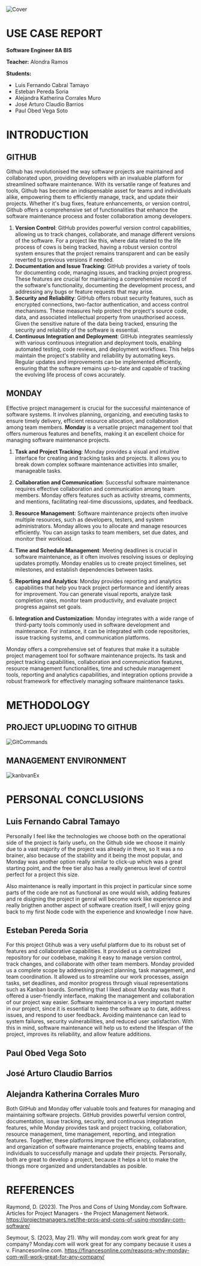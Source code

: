 ![Cover](cover.png)
# USE CASE REPORT
**Software Engineer 8A BIS**

**Teacher:** Alondra Ramos

**Students:**
- Luis Fernando Cabral Tamayo
- Esteban Pereda Soria
- Alejandra Katherina Corrales Muro
- José Arturo Claudio Barrios
- Paul Obed Vega Soto

# INTRODUCTION
## GITHUB
Github has revolutionised the way software projects are maintained and collaborated upon, providing developers with an invaluable platform for streamlined software maintenance. With its versatile range of features and tools, Github has become an indispensable asset for teams and individuals alike, empowering them to efficiently manage, track, and update their projects. Whether it's bug fixes, feature enhancements, or version control, Github offers a comprehensive set of functionalities that enhance the software maintenance process and foster collaboration among developers.
1. **Version Control**:  GitHub provides powerful version control capabilities, allowing us to track changes, collaborate, and manage different versions of the software. For a project like this, where data related to the life process of cows is being tracked, having a robust version control system ensures that the project remains transparent and can be easily reverted to previous versions if needed.
2. **Documentation and Issue Tracking**: GitHub provides a variety of tools for documenting code, managing issues, and tracking project progress. These features are crucial for maintaining a comprehensive record of the software's functionality, documenting the development process, and addressing any bugs or feature requests that may arise.
3. **Security and Reliability**: GitHub offers robust security features, such as encrypted connections, two-factor authentication, and access control mechanisms. These measures help protect the project's source code, data, and associated intellectual property from unauthorised access. Given the sensitive nature of the data being tracked, ensuring the security and reliability of the software is essential.
4. **Continuous Integration and Deployment**: GitHub integrates seamlessly with various continuous integration and deployment tools, enabling automated testing, code reviews, and deployment workflows. This helps maintain the project's stability and reliability by automating keys. Regular updates and improvements can be implemented efficiently, ensuring that the software remains up-to-date and capable of tracking the evolving life process of cows accurately.

## MONDAY
Effective project management is crucial for the successful maintenance of software systems. It involves planning, organizing, and executing tasks to ensure timely delivery, efficient resource allocation, and collaboration among team members. **Monday** is a versatile project management tool that offers numerous features and benefits, making it an excellent choice for managing software maintenance projects.

1. **Task and Project Tracking**: Monday provides a visual and intuitive interface for creating and tracking tasks and projects. It allows you to break down complex software maintenance activities into smaller, manageable tasks.

2. **Collaboration and Communication**: Successful software maintenance requires effective collaboration and communication among team members. Monday offers features such as activity streams, comments, and mentions, facilitating real-time discussions, updates, and feedback.

3. **Resource Management**: Software maintenance projects often involve multiple resources, such as developers, testers, and system administrators. Monday allows you to allocate and manage resources efficiently. You can assign tasks to team members, set due dates, and monitor their workload.

4. **Time and Schedule Management**: Meeting deadlines is crucial in software maintenance, as it often involves resolving issues or deploying updates promptly. Monday enables us to create project timelines, set milestones, and establish dependencies between tasks.

5. **Reporting and Analytics**: Monday provides reporting and analytics capabilities that help you track project performance and identify areas for improvement. You can generate visual reports, analyze task completion rates, monitor team productivity, and evaluate project progress against set goals.

6. **Integration and Customization**: Monday integrates with a wide range of third-party tools commonly used in software development and maintenance. For instance, it can be integrated with code repositories, issue tracking systems, and communication platforms.

Monday offers a comprehensive set of features that make it a suitable project management tool for software maintenance projects. Its task and project tracking capabilities, collaboration and communication features, resource management functionalities, time and schedule management tools, reporting and analytics capabilities, and integration options provide a robust framework for effectively managing software maintenance tasks.


# METHODOLOGY
## PROJECT UPLUODING TO GITHUB
![GitCommands](git%20commands.jpeg)

## MANAGEMENT ENVIRONMENT
![kanbvanEx](kanbvanEx.png)



# PERSONAL CONCLUSIONS


## Luis Fernando Cabral Tamayo

Personally I feel like the technologies we choose both on the operational side of the project is fairly usefu, on the Github side we choose it mainly due to a vast majority of the project was already in there, so It was a no brainer, also because of the stability and it being the most popular, and Monday was another option really similar to click-up which was a great starting point, and the free tier also has a really generous level of control perfect for a project this size.

Also maintenance is really important in this project in particular since some parts of the code are not as functional as one would wish, adding features and re disigning the project in genral will become work like experience and really brigthen another aspect of software creation itself, I will enjoy going back to my first Node code with the experience and knowledge I now have.

## Esteban Pereda Soria
For this project Gtihub was a very useful platform due to its robust set of features and collaborative capabilities. It provided us a centralized repository for our codebase, making it easy to manage version control, track changes, and collaborate with other team members.
Monday provided us a complete scope by addressing project planning, task management, and team coordination. It allowed us to streamline our work processes, assign tasks, set deadlines, and monitor progress through visual representations such as Kanban boards. Something that I liked about Monday was that it offered a user-friendly interface, making the management and collaboration of our project way easier.
Software maintenance is a very important matter in our project, since it is essential to keep the software up to date, address issues, and respond to user feedback. Avoiding maintenance can lead to system failures, security vulnerabilities, and reduced user satisfaction. With this in mind, software maintenance will help us to extend the lifespan of the project, improves its reliability, and allow feature additions.

## Paul Obed Vega Soto


## José Arturo Claudio Barrios


## Alejandra Katherina Corrales Muro

Both GitHub and Monday offer valuable tools and features for managing and maintaining software projects. GitHub provides powerful version control, documentation, issue tracking, security, and continuous integration features, while Monday provides task and project tracking, collaboration, resource management, time management, reporting, and integration features. Together, these platforms improve the efficiency, collaboration, and organization of software maintenance projects, enabling teams and individuals to successfully manage and update their projects. Personally, both are great to develop a project, because it helps a lot to make the thiongs more organized and understandables as posible.

# REFERENCES
Raymond, D. (2023). The Pros and Cons of Using Monday.com Software. Articles for Project Managers - the Project Management Network. https://projectmanagers.net/the-pros-and-cons-of-using-monday-com-software/

Seymour, S. (2023, May 21). Why will monday.com work great for any company? Monday.com will work great for any company because it uses a v. Financesonline.com. https://financesonline.com/reasons-why-monday-com-will-work-great-for-any-company/



